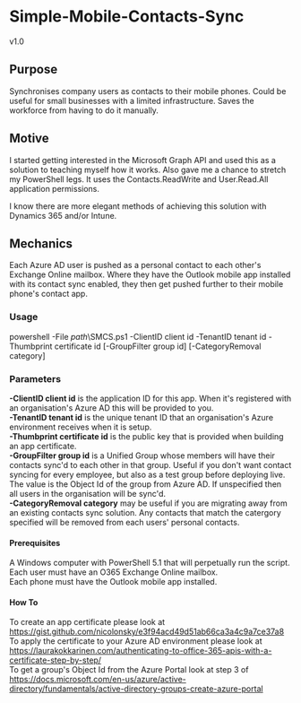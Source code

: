 # Simple-Mobile-Contacts-Sync
v1.0

## Purpose
Synchronises company users as contacts to their mobile phones.  Could be useful for small businesses with a limited infrastructure.  Saves the workforce from having to do it manually.

## Motive
I started getting interested in the Microsoft Graph API and used this as a solution to teaching myself how it works.  Also gave me a chance to stretch my PowerShell legs.  It uses the Contacts.ReadWrite and User.Read.All application permissions.

I know there are more elegant methods of achieving this solution with Dynamics 365 and/or Intune.

## Mechanics
Each Azure AD user is pushed as a personal contact to each other's Exchange Online mailbox.  Where they have the Outlook mobile app installed with its contact sync enabled, they then get pushed further to their mobile phone's contact app.

### Usage
powershell -File *path*\SMCS.ps1 -ClientID client id -TenantID tenant id -Thumbprint certificate id [-GroupFilter group id] [-CategoryRemoval category]

### Parameters
**-ClientID client id** is the application ID for this app.  When it's registered with an organisation's Azure AD this will be provided to you.<br>
**-TenantID tenant id** is the unique tenant ID that an organisation's Azure environment receives when it is setup.<br>
**-Thumbprint certificate id** is the public key that is provided when building an app certificate.<br>
**-GroupFilter group id** is a Unified Group whose members will have their contacts sync'd to each other in that group.  Useful if you don't want contact syncing for every employee, but also as a test group before deploying live.  The value is the Object Id of the group from Azure AD.  If unspecified then all users in the organisation will be sync'd.<br>
**-CategoryRemoval category** may be useful if you are migrating away from an existing contacts sync solution.  Any contacts that match the catergory specified will be removed from each users' personal contacts.<br>

#### Prerequisites

A Windows computer with PowerShell 5.1 that will perpetually run the script.<br>
Each user must have an O365 Exchange Online mailbox.<br>
Each phone must have the Outlook mobile app installed.

#### How To
To create an app certificate please look at https://gist.github.com/nicolonsky/e3f94acd49d51ab66ca3a4c9a7ce37a8 <br>
To apply the certificate to your Azure AD environment please look at https://laurakokkarinen.com/authenticating-to-office-365-apis-with-a-certificate-step-by-step/<br>
To get a group's Object Id from the Azure Portal look at step 3 of https://docs.microsoft.com/en-us/azure/active-directory/fundamentals/active-directory-groups-create-azure-portal
